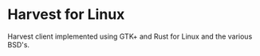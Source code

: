 # Harvest for Linux
Harvest client implemented using GTK+ and Rust for Linux and the various BSD's.
